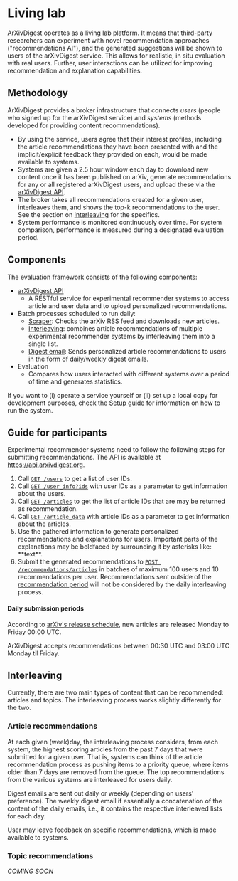 # Living lab

ArXivDigest operates as a living lab platform. It means that third-party researchers can experiment with novel recommendation approaches ("recommendations AI"), and the generated suggestions will be shown to users of the arXivDigest service.  This allows for realistic, in situ evaluation with real users.  Further, user interactions can be utilized for improving recommendation and explanation capabilities.

## Methodology

ArXivDigest provides a broker infrastructure that connects *users* (people who signed up for the arXivDigest service) and *systems* (methods developed for providing content recommendations).  

  * By using the service, users agree that their interest profiles, including the article recommendations they have been presented with and the implicit/explicit feedback they provided on each, would be made available to systems.
  * Systems are given a 2.5 hour window each day to download new content once it has been published on arXiv, generate recommendations for any or all registered arXivDigest users, and upload these via the [arXivDigest API](/arxivdigest/api).
  * The broker takes all recommendations created for a given user, interleaves them, and shows the top-k recommendations to the user.  See the section on [interleaving](#interleaving) for the specifics.
  * System performance is monitored continuously over time. For system comparison, performance is measured during a designated evaluation period.


## Components

The evaluation framework consists of the following components:

  * [arXivDigest API](/arxivdigest/api/)
    - A RESTful service for experimental recommender systems to access article and user data and to upload personalized recommendations.
  * Batch processes scheduled to run daily:
    - [Scraper](scripts/scrape_arxiv.py): Checks the arXiv RSS feed and downloads new articles.
    - [Interleaving](scripts/interleave_articles.py): combines article recommendations of multiple experimental recommender systems by interleaving them into a single list.
    - [Digest email](scripts/send_digest_mail.py): Sends personalized article recommendations to users in the form of daily/weekly digest emails.
  * Evaluation
    - Compares how users interacted with different systems over a period of time and generates statistics.

If you want to (i) operate a service yourself or (ii) set up a local copy for development purposes,
check the [Setup guide](/Setup.md) for information on how to run the system.


## Guide for participants

Experimental recommender systems need to follow the following steps for submitting recommendations.  The API is available at https://api.arxivdigest.org.

  1. Call [`GET /users`](/arxivdigest/api#list-of-users) to get a list of user IDs.
  1. Call [`GET /user_info?ids`](/arxivdigest/api#user-information) with user IDs as a parameter to get information about the users.
  1. Call [`GET /articles`](/arxivdigest/api#list-of-articles) to get the list of article IDs that are may be returned as recommendation.
  1. Call [`GET /article_data`](/arxivdigest/api#article-data) with article IDs as a parameter to get information about the articles.
  1. Use the gathered information to generate personalized recommendations and explanations for users. Important parts of the explanations may be boldfaced by surrounding it by asterisks like: \*\*text\*\*.
  1. Submit the generated recommendations to [`POST /recommendations/articles`](/arxivdigest/api#insert-article-recommendations) in batches of maximum 100 users and 10 recommendations per user. Recommendations sent outside of the [recommendation period](#daily-submission-periods) will not be considered by the daily interleaving process.


#### Daily submission periods

According to [arXiv's release schedule](https://arxiv.org/help/submit#availability), new articles are released Monday to Friday 00:00 UTC.

ArXivDigest accepts recommendations between 00:30 UTC and 03:00 UTC Monday til Friday.


## Interleaving

Currently, there are two main types of content that can be recommended: articles and topics. The interleaving process works slightly differently for the two.

### Article recommendations

At each given (week)day, the interleaving process considers, from each system, the highest scoring articles from the past 7 days that were submitted for a given user.  That is, systems can think of the article recommendation process as pushing items to a priority queue, where items older than 7 days are removed from the queue.
The top recommendations from the various systems are interleaved for users daily.

Digest emails are sent out daily or weekly (depending on users' preference).  The weekly digest email if essentially a concatenation of the content of the daily emails, i.e., it contains the respective interleaved lists for each day.

User may leave feedback on specific recommendations, which is made available to systems.

### Topic recommendations

*COMING SOON*
